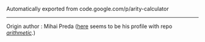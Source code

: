 Automatically exported from code.google.com/p/arity-calculator

-------------
Origin author : Mihai Preda ([here](https://github.com/preda) seems to be his profile with repo [*arithmetic*](https://github.com/preda/arithmetic).)
